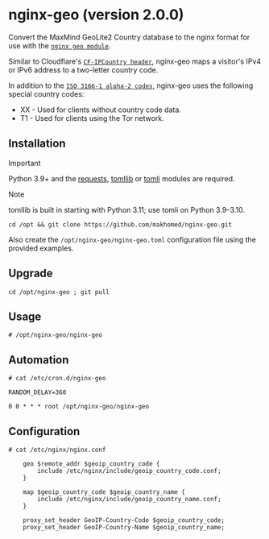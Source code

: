 # nginx-geo (version 2.0.0)

Convert the MaxMind GeoLite2 Country database to the nginx format for use with the [`nginx geo module`](https://nginx.org/en/docs/http/ngx_http_geo_module.html).

Similar to Cloudflare's [`CF-IPCountry header`](https://developers.cloudflare.com/fundamentals/reference/http-headers/#cf-ipcountry), nginx-geo maps a visitor's IPv4 or IPv6 address to a two-letter country code.

In addition to the [`ISO 3166-1 alpha-2 codes`](https://www.iso.org/iso-3166-country-codes.html), nginx-geo uses the following special country codes:

* XX - Used for clients without country code data.
* T1 - Used for clients using the Tor network.

## Installation

> [!IMPORTANT]
> Python 3.9+ and the [requests](https://requests.readthedocs.io/), [tomllib](https://docs.python.org/3/library/tomllib.html) or [tomli](https://pypi.org/project/tomli/) modules are required.

> [!NOTE]
> tomllib is built in starting with Python 3.11; use tomli on Python 3.9–3.10.

```
cd /opt && git clone https://github.com/makhomed/nginx-geo.git
```

Also create the `/opt/nginx-geo/nginx-geo.toml` configuration file using the provided examples.

## Upgrade

```
cd /opt/nginx-geo ; git pull
```

## Usage

```
# /opt/nginx-geo/nginx-geo
```

## Automation

```
# cat /etc/cron.d/nginx-geo

RANDOM_DELAY=360

0 0 * * * root /opt/nginx-geo/nginx-geo
```

## Configuration

```
# cat /etc/nginx/nginx.conf

    geo $remote_addr $geoip_country_code {
        include /etc/nginx/include/geoip_country_code.conf;
    }

    map $geoip_country_code $geoip_country_name {
        include /etc/nginx/include/geoip_country_name.conf;
    }

    proxy_set_header GeoIP-Country-Code $geoip_country_code;
    proxy_set_header GeoIP-Country-Name $geoip_country_name;
```

